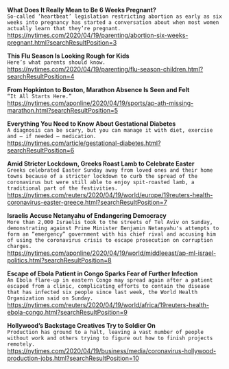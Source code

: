 **What Does It Really Mean to Be 6 Weeks Pregnant?**\
`So-called ‘heartbeat’ legislation restricting abortion as early as six weeks into pregnancy has started a conversation about when most women actually learn that they’re pregnant.`\
https://nytimes.com/2020/04/19/parenting/abortion-six-weeks-pregnant.html?searchResultPosition=3

**This Flu Season Is Looking Rough for Kids**\
`Here’s what parents should know.`\
https://nytimes.com/2020/04/19/parenting/flu-season-children.html?searchResultPosition=4

**From Hopkinton to Boston, Marathon Absence Is Seen and Felt**\
`“It All Starts Here.”`\
https://nytimes.com/aponline/2020/04/19/sports/ap-ath-missing-marathon.html?searchResultPosition=5

**Everything You Need to Know About Gestational Diabetes**\
`A diagnosis can be scary, but you can manage it with diet, exercise and — if needed — medication.`\
https://nytimes.com/article/gestational-diabetes.html?searchResultPosition=6

**Amid Stricter Lockdown, Greeks Roast Lamb to Celebrate Easter**\
`Greeks celebrated Easter Sunday away from loved ones and their home towns because of a stricter lockdown to curb the spread of the coronavirus but were still able to enjoy spit-roasted lamb, a traditional part of the festivities.`\
https://nytimes.com/reuters/2020/04/19/world/europe/19reuters-health-coronavirus-easter-greece.html?searchResultPosition=7

**Israelis Accuse Netanyahu of Endangering Democracy**\
`More than 2,000 Israelis took to the streets of Tel Aviv on Sunday, demonstrating against Prime Minister Benjamin Netanyahu's attempts to form an “emergency” government with his chief rival and accusing him of using the coronavirus crisis to escape prosecution on corruption charges.`\
https://nytimes.com/aponline/2020/04/19/world/middleeast/ap-ml-israel-politics.html?searchResultPosition=8

**Escape of Ebola Patient in Congo Sparks Fear of Further Infection**\
`An Ebola flare-up in eastern Congo may spread again after a patient escaped from a clinic, complicating efforts to contain the disease that has infected six people since last week, the World Health Organization said on Sunday.`\
https://nytimes.com/reuters/2020/04/19/world/africa/19reuters-health-ebola-congo.html?searchResultPosition=9

**Hollywood’s Backstage Creatives Try to Soldier On**\
`Production has ground to a halt, leaving a vast number of people without work and others trying to figure out how to finish projects remotely.`\
https://nytimes.com/2020/04/19/business/media/coronavirus-hollywood-production-jobs.html?searchResultPosition=10

